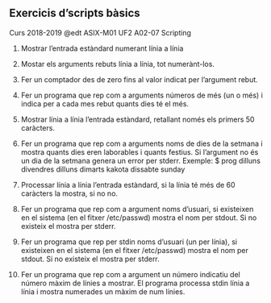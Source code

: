 ## Exercicis d’scripts bàsics
	

Curs 2018-2019
@edt ASIX-M01 
UF2 A02-07 Scripting


1. Mostrar l’entrada estàndard numerant línia a línia


2. Mostar els arguments rebuts línia a línia, tot numerànt-los.


3. Fer un comptador des de zero fins al valor indicat per l’argument rebut.


4. Fer un programa que rep com a arguments números de més (un o més) i indica per a cada mes rebut quants dies té el més.


5. Mostrar línia a línia l’entrada estàndard, retallant només els primers 50 caràcters.


6. Fer un programa que rep com a arguments noms de dies de la setmana i mostra  quants dies eren laborables i quants festius. Si l’argument no és un dia de la setmana genera un error per stderr.
   Exemple: $ prog dilluns divendres dilluns dimarts kakota dissabte sunday


7. Processar línia a línia l’entrada estàndard, si la línia té més de 60 caràcters la mostra, si no no.


8. Fer un programa que rep com a argument noms d’usuari, si existeixen en el sistema (en el fitxer /etc/passwd) mostra el nom per stdout. Si no existeix el mostra per stderr.


9. Fer un programa que rep per stdin noms d’usuari (un per línia), si existeixen en el sistema (en el fitxer /etc/passwd) mostra el nom per stdout. Si no existeix el mostra per stderr.


10. Fer un programa que rep com a argument un número indicatiu del número màxim de línies a mostrar. El programa processa stdin línia a línia i mostra numerades un màxim de num línies.


